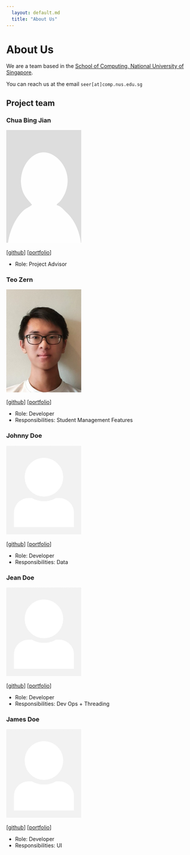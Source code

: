 ```yaml
---
  layout: default.md
  title: "About Us"
---
```


# About Us

We are a team based in the [School of Computing, National University of Singapore](http://www.comp.nus.edu.sg).

You can reach us at the email `seer[at]comp.nus.edu.sg`

## Project team

### Chua Bing Jian

<img src="images/cbj252.png" width="200px">

[[github](https://github.com/cbj252)]
[[portfolio](team/cbj252.md)]

* Role: Project Advisor

### Teo Zern

<img src="images/teozern1.png" width="200px">

[[github](http://github.com/teozern1)]
[[portfolio](team/teozern1.md)]

* Role: Developer
* Responsibilities: Student Management Features

### Johnny Doe

<img src="images/johndoe.png" width="200px">

[[github](http://github.com/johndoe)] [[portfolio](team/johndoe.md)]

* Role: Developer
* Responsibilities: Data

### Jean Doe

<img src="images/johndoe.png" width="200px">

[[github](http://github.com/johndoe)]
[[portfolio](team/johndoe.md)]

* Role: Developer
* Responsibilities: Dev Ops + Threading

### James Doe

<img src="images/johndoe.png" width="200px">

[[github](http://github.com/johndoe)]
[[portfolio](team/johndoe.md)]

* Role: Developer
* Responsibilities: UI
